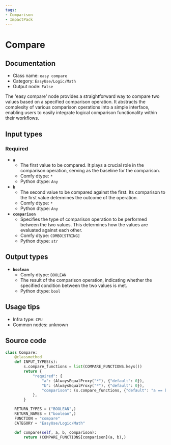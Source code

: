 ```yaml
---
tags:
- Comparison
- ImpactPack
---
```


# Compare
## Documentation
- Class name: `easy compare`
- Category: `EasyUse/Logic/Math`
- Output node: `False`

The 'easy compare' node provides a straightforward way to compare two values based on a specified comparison operation. It abstracts the complexity of various comparison operations into a simple interface, enabling users to easily integrate logical comparison functionality within their workflows.
## Input types
### Required
- **`a`**
    - The first value to be compared. It plays a crucial role in the comparison operation, serving as the baseline for the comparison.
    - Comfy dtype: `*`
    - Python dtype: `Any`
- **`b`**
    - The second value to be compared against the first. Its comparison to the first value determines the outcome of the operation.
    - Comfy dtype: `*`
    - Python dtype: `Any`
- **`comparison`**
    - Specifies the type of comparison operation to be performed between the two values. This determines how the values are evaluated against each other.
    - Comfy dtype: `COMBO[STRING]`
    - Python dtype: `str`
## Output types
- **`boolean`**
    - Comfy dtype: `BOOLEAN`
    - The result of the comparison operation, indicating whether the specified condition between the two values is met.
    - Python dtype: `bool`
## Usage tips
- Infra type: `CPU`
- Common nodes: unknown


## Source code
```python
class Compare:
    @classmethod
    def INPUT_TYPES(s):
        s.compare_functions = list(COMPARE_FUNCTIONS.keys())
        return {
            "required": {
                "a": (AlwaysEqualProxy("*"), {"default": 0}),
                "b": (AlwaysEqualProxy("*"), {"default": 0}),
                "comparison": (s.compare_functions, {"default": "a == b"}),
            },
        }

    RETURN_TYPES = ("BOOLEAN",)
    RETURN_NAMES = ("boolean",)
    FUNCTION = "compare"
    CATEGORY = "EasyUse/Logic/Math"

    def compare(self, a, b, comparison):
        return (COMPARE_FUNCTIONS[comparison](a, b),)

```
